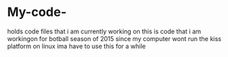 # My-code-
holds code files that i am currently working on 
this is code that i am workingon for botball season of 2015 
since my computer wont run the kiss platform  on linux ima have to use this for a while
